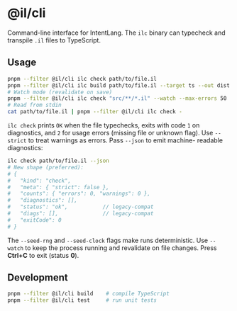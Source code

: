 # @il/cli

Command-line interface for IntentLang. The `ilc` binary can typecheck and transpile
`.il` files to TypeScript.

## Usage

```bash
pnpm --filter @il/cli ilc check path/to/file.il
pnpm --filter @il/cli ilc build path/to/file.il --target ts --out dist
# Watch mode (revalidate on save)
pnpm --filter @il/cli ilc check "src/**/*.il" --watch --max-errors 50
# Read from stdin
cat path/to/file.il | pnpm --filter @il/cli ilc check -
```

`ilc check` prints `OK` when the file typechecks, exits with code `1` on
diagnostics, and `2` for usage errors (missing file or unknown flag).
Use `--strict` to treat warnings as errors. Pass `--json` to emit machine-
readable diagnostics:

```bash
ilc check path/to/file.il --json
# New shape (preferred):
# {
#   "kind": "check",
#   "meta": { "strict": false },
#   "counts": { "errors": 0, "warnings": 0 },
#   "diagnostics": [],
#   "status": "ok",           // legacy-compat
#   "diags": [],              // legacy-compat
#   "exitCode": 0
# }
```

The `--seed-rng` and `--seed-clock` flags make runs deterministic.
Use `--watch` to keep the process running and revalidate on file changes. Press **Ctrl+C** to exit (status **0**).

## Development

```bash
pnpm --filter @il/cli build    # compile TypeScript
pnpm --filter @il/cli test     # run unit tests
```
